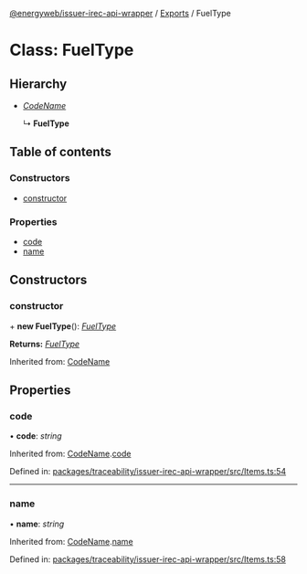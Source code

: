 [@energyweb/issuer-irec-api-wrapper](../README.md) / [Exports](../modules.md) / FuelType

# Class: FuelType

## Hierarchy

* [*CodeName*](codename.md)

  ↳ **FuelType**

## Table of contents

### Constructors

- [constructor](fueltype.md#constructor)

### Properties

- [code](fueltype.md#code)
- [name](fueltype.md#name)

## Constructors

### constructor

\+ **new FuelType**(): [*FuelType*](fueltype.md)

**Returns:** [*FuelType*](fueltype.md)

Inherited from: [CodeName](codename.md)

## Properties

### code

• **code**: *string*

Inherited from: [CodeName](codename.md).[code](codename.md#code)

Defined in: [packages/traceability/issuer-irec-api-wrapper/src/Items.ts:54](https://github.com/energywebfoundation/origin/blob/1ec4bda2/packages/traceability/issuer-irec-api-wrapper/src/Items.ts#L54)

___

### name

• **name**: *string*

Inherited from: [CodeName](codename.md).[name](codename.md#name)

Defined in: [packages/traceability/issuer-irec-api-wrapper/src/Items.ts:58](https://github.com/energywebfoundation/origin/blob/1ec4bda2/packages/traceability/issuer-irec-api-wrapper/src/Items.ts#L58)
